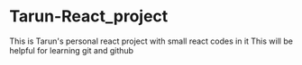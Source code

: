 # Tarun-React_project
This is Tarun's personal react project with small react codes in it
This will be helpful for learning git and github
